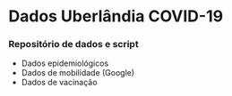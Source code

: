 # Dados Uberlândia COVID-19

### Repositório de dados e script

- Dados epidemiológicos
- Dados de mobilidade (Google)
- Dados de vacinação
